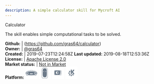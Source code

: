 ```yaml
---
description: A simple calculator skill for Mycroft AI
---
```

Calculator

The skill enables simple computational tasks to be solved.

**Github:** | (https://github.com/gras64/calculator)  
**Owner:** | [@gras64](https://github.com/gras64)  
**Created:** | 2019-07-23T12:24:58Z  **Last updated:** 2019-08-18T12:53:36Z  
**License:** | [Apache License 2.0](https://api.github.com/licenses/apache-2.0)  
**Market status:** | [Not in Market](https://market.mycroft.ai/skill/)  
**Platform:**   ![](.gitbook/assets/mark-1-icon.png)  ![](.gitbook/assets/mark-2-icon.png)  ![](.gitbook/assets/picroft-icon.png)  ![](.gitbook/assets/kde.png)   
